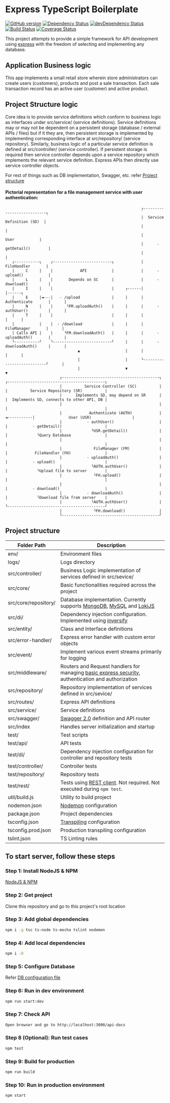# Express TypeScript Boilerplate
[![GitHub version](https://badge.fury.io/gh/akash-kansara%2Fexpress-typescript-boilerplate.svg)](https://badge.fury.io/gh/akash-kansara%2Fexpress-typescript-boilerplate) 
[![Dependency Status](https://david-dm.org/akash-kansara/express-typescript-boilerplate.svg)](https://david-dm.org/akash-kansara/express-typescript-boilerplate) 
[![devDependency Status](https://david-dm.org/akash-kansara/express-typescript-boilerplate/dev-status.svg)](https://david-dm.org/akash-kansara/express-typescript-boilerplate#info=devDependencies) 
[![Build Status](https://travis-ci.com/akash-kansara/express-typescript-boilerplate.svg?branch=master)](https://travis-ci.com/akash-kansara/express-typescript-boilerplate) 
[![Coverage Status](https://coveralls.io/repos/github/akash-kansara/express-typescript-boilerplate/badge.svg?branch=master)](https://coveralls.io/github/akash-kansara/express-typescript-boilerplate?branch=master)

This project attempts to provide a simple framework for API development using [express](https://github.com/expressjs/express) with the freedom of selecting and implementing any database.

## Application Business logic

This app implements a small retail store wherein store administrators can create users (customers), products and post a sale transaction. Each sale transaction record has an active user (customer) and active product.

## Project Structure logic

Core idea is to provide service definitions which conform to business logic as interfaces under src/service/ (service definitions). Service definitions may or may not be dependent on a persistent storage (database / external APIs / files) but if it they are, then persistent storage is implemented by implementing corresponding interface at src/repository/ (service repository). Similarly, business logic of a particular service definition is defined at src/controller/ (service controller). If persistent storage is required then service controller depends upon a service repository which implements the relevant service definition. Express APIs then directly use service controller objects.

For rest of things such as DB implementation, Swagger, etc. refer [Project structure](https://github.com/akash-kansara/express-typescript-boilerplate#project-structure)

#### Pictorial representation for a file management service with user authentication:
```
                                                            ┌---------------------------┐
                                                            |  Service Definition (SD)  |
                                                            |                           |
                                                            |            User           |
                                                            |      - getDetail()        |
                                                            |                           |
   ┌-----------┐    ┌--------------------------┐            |         FileHandler       |
   |     C     |    |            API           |            |      - upload()           |
   |     L     |    |       Depends on SC      |            |      - download()         |
   |     I     |    |                          |     ┌------|                           |------┐
   |     E     |◄---|   - /upload              |     |      |        Authenticate       |      |
   |     N     |    |      └FM.uploadAuth()    |     |      |      - authUser()         |      |
   |     T     |    |                          |     |      |                           |      |
   |           |    |  - /download             |     |      |         FileManager       |      |
   | Calls API |    |     └FM.downloadAuth()   |     |      |      - uploadAuth()       |      |
   └-----------┘    └--------------------------┘     |      |      - downloadAuth()     |      |
                                ▲                    |      |                           |      |
                                |                    |      └---------------------------┘      |
                                |                    ▼                                         ▼
                        ┌-------------------------------------------┐            ┌-------------------------------------------┐
                        |          Service Controller (SC)          |            |          Service Repository (SR)          |
                        |      Implements SD, may depend on SR      |            |  Implements SD, connects to other API, DB |
                        |                                           |            |                                           |
                        |            Authenticate (AUTH)            |◄-----------|               User (USR)                  |
                        |           - authUser()                    |            |           - getDetail()                   |
                        |             └USR.getDetail()              |            |             └Query Database               |
                        |                                           |            |                                           |
                        |              FileManager (FM)             |            |            FileHandler (FH)               |
                        |           - uploadAuth()                  |            |           - upload()                      |
                        |             └AUTH.authUser()              |            |             └Upload file to server        |
                        |              └FH.upload()                 |            |                                           |
                        |                                           |            |           - download()                    |
                        |           - downloadAuth()                |            |             └Download file from server    |
                        |             └AUTH.authUser()              |            └-------------------------------------------┘
                        |              └FH.download()               |
                        └-------------------------------------------┘
```

## Project structure
| Folder Path | Description |
| ------------- | ------------- |
| env/ | Environment files |
| logs/ | Logs directory |
| src/controller/ | Business Logic implementation of services defined in src/sevice/ |
| src/core/ | Basic functionalities required across the project |
| src/core/repository/ | Database implementation. Currently supports [MongoDB](https://www.mongodb.com/), [MySQL](https://www.mysql.com/) and [LokiJS](https://github.com/techfort/LokiJS) |
| src/di/ | Dependency injection configuration. Implemented using [inversify](https://www.npmjs.com/package/inversify) |
| src/entity/ | Class and Interface definitions |
| src/error-handler/ | Express error handler with custom error objects |
| src/event/ | Implement various event streams primarily for logging |
| src/middleware/ | Routers and Request handlers for managing [basic express security](https://expressjs.com/en/advanced/best-practice-security.html), authentication and authorization |
| src/repository/ | Repository implementation of services defined in src/sevice/ |
| src/routes/ | Express API definitions |
| src/service/ | Service definitions |
| src/swagger/ | [Swagger 2.0](https://swagger.io/docs/specification/2-0/basic-structure/) definition and API router |
| src/index | Handles server initialization and startup |
| test/ | Test scripts |
| test/api/ | API tests |
| test/di/ | Dependency injection configuration for controller and repository tests |
| test/controller/ | Controller tests |
| test/repository/ | Repository tests |
| test/rest/ | Tests using [REST client](https://marketplace.visualstudio.com/items?itemName=humao.rest-client). Not required. Not executed during `npm test`. |
| util/build.js | Utility to build project |
| nodemon.json | [Nodemon](https://github.com/remy/nodemon) configuration |
| package.json | Project dependencies |
| tsconfig.json | [Transpiling](https://www.typescriptlang.org/docs/handbook/tsconfig-json.html) configuration |
| tsconfig.prod.json | Production transpiling configuration |
| tslint.json | TS Linting rules |


## To start server, follow these steps

### Step 1: Install NodeJS & NPM

[NodeJS & NPM](https://nodejs.org/en/download/)

### Step 2: Get project
Clone this repository and go to this project's root location

### Step 3: Add global dependencies

```bash
npm i -g tsc ts-node ts-mocha tslint nodemon
```

### Step 4: Add local dependencies

```bash
npm i -D
```

### Step 5: Configure Database

Refer [DB configuration file](DB.md)

### Step 6: Run in dev environment

```bash
npm run start:dev
```

### Step 7: Check API

```bash
Open browser and go to http://localhost:3000/api-docs
```

### Step 8 (Optional): Run test cases

```bash
npm test
```

### Step 9: Build for production

```bash
npm run build
```

### Step 10: Run in production environment

```bash
npm start
```
